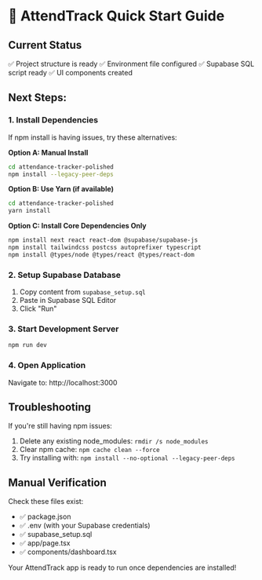 # 🚀 AttendTrack Quick Start Guide

## Current Status
✅ Project structure is ready
✅ Environment file configured
✅ Supabase SQL script ready
✅ UI components created

## Next Steps:

### 1. Install Dependencies
If npm install is having issues, try these alternatives:

**Option A: Manual Install**
```bash
cd attendance-tracker-polished
npm install --legacy-peer-deps
```

**Option B: Use Yarn (if available)**
```bash
cd attendance-tracker-polished
yarn install
```

**Option C: Install Core Dependencies Only**
```bash
npm install next react react-dom @supabase/supabase-js
npm install tailwindcss postcss autoprefixer typescript
npm install @types/node @types/react @types/react-dom
```

### 2. Setup Supabase Database
1. Copy content from `supabase_setup.sql`
2. Paste in Supabase SQL Editor
3. Click "Run"

### 3. Start Development Server
```bash
npm run dev
```

### 4. Open Application
Navigate to: http://localhost:3000

## Troubleshooting

If you're still having npm issues:
1. Delete any existing node_modules: `rmdir /s node_modules`
2. Clear npm cache: `npm cache clean --force`
3. Try installing with: `npm install --no-optional --legacy-peer-deps`

## Manual Verification
Check these files exist:
- ✅ package.json
- ✅ .env (with your Supabase credentials)
- ✅ supabase_setup.sql
- ✅ app/page.tsx
- ✅ components/dashboard.tsx

Your AttendTrack app is ready to run once dependencies are installed!